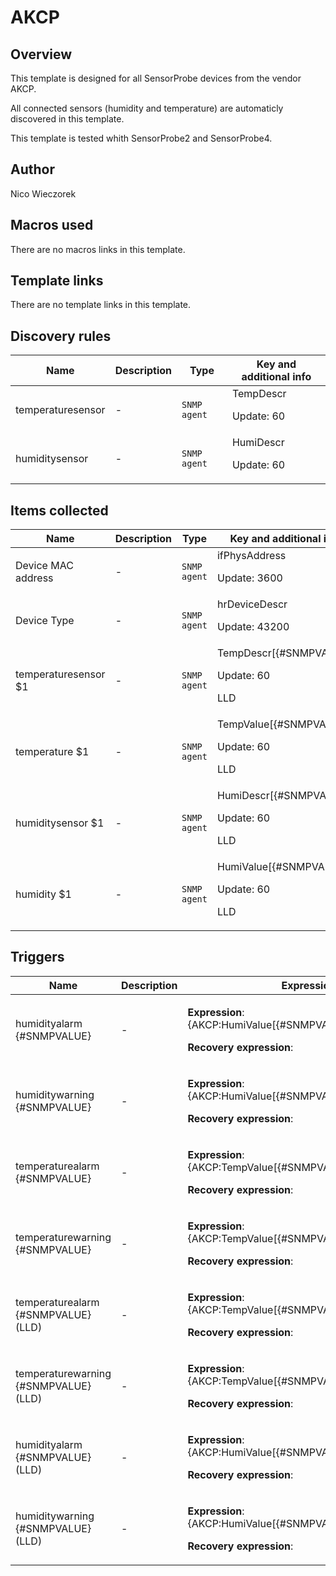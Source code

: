 # AKCP

## Overview

This template is designed for all SensorProbe devices from the vendor AKCP.


All connected sensors (humidity and temperature) are automaticly discovered in this template.


This template is tested whith SensorProbe2 and SensorProbe4.



## Author

Nico Wieczorek

## Macros used

There are no macros links in this template.

## Template links

There are no template links in this template.

## Discovery rules

|Name|Description|Type|Key and additional info|
|----|-----------|----|----|
|temperaturesensor|<p>-</p>|`SNMP agent`|TempDescr<p>Update: 60</p>|
|humiditysensor|<p>-</p>|`SNMP agent`|HumiDescr<p>Update: 60</p>|


## Items collected

|Name|Description|Type|Key and additional info|
|----|-----------|----|----|
|Device MAC address|<p>-</p>|`SNMP agent`|ifPhysAddress<p>Update: 3600</p>|
|Device Type|<p>-</p>|`SNMP agent`|hrDeviceDescr<p>Update: 43200</p>|
|temperaturesensor $1|<p>-</p>|`SNMP agent`|TempDescr[{#SNMPVALUE}]<p>Update: 60</p><p>LLD</p>|
|temperature $1|<p>-</p>|`SNMP agent`|TempValue[{#SNMPVALUE}]<p>Update: 60</p><p>LLD</p>|
|humiditysensor $1|<p>-</p>|`SNMP agent`|HumiDescr[{#SNMPVALUE}]<p>Update: 60</p><p>LLD</p>|
|humidity $1|<p>-</p>|`SNMP agent`|HumiValue[{#SNMPVALUE}]<p>Update: 60</p><p>LLD</p>|


## Triggers

|Name|Description|Expression|Priority|
|----|-----------|----------|--------|
|humidityalarm {#SNMPVALUE}|<p>-</p>|<p>**Expression**: {AKCP:HumiValue[{#SNMPVALUE}].last(,300)}>85</p><p>**Recovery expression**: </p>|disaster|
|humiditywarning {#SNMPVALUE}|<p>-</p>|<p>**Expression**: {AKCP:HumiValue[{#SNMPVALUE}].last(,300)}>75</p><p>**Recovery expression**: </p>|warning|
|temperaturealarm {#SNMPVALUE}|<p>-</p>|<p>**Expression**: {AKCP:TempValue[{#SNMPVALUE}].last(,300)}>40</p><p>**Recovery expression**: </p>|disaster|
|temperaturewarning {#SNMPVALUE}|<p>-</p>|<p>**Expression**: {AKCP:TempValue[{#SNMPVALUE}].last(,300)}>30</p><p>**Recovery expression**: </p>|warning|
|temperaturealarm {#SNMPVALUE} (LLD)|<p>-</p>|<p>**Expression**: {AKCP:TempValue[{#SNMPVALUE}].last(,300)}>40</p><p>**Recovery expression**: </p>|disaster|
|temperaturewarning {#SNMPVALUE} (LLD)|<p>-</p>|<p>**Expression**: {AKCP:TempValue[{#SNMPVALUE}].last(,300)}>30</p><p>**Recovery expression**: </p>|warning|
|humidityalarm {#SNMPVALUE} (LLD)|<p>-</p>|<p>**Expression**: {AKCP:HumiValue[{#SNMPVALUE}].last(,300)}>85</p><p>**Recovery expression**: </p>|disaster|
|humiditywarning {#SNMPVALUE} (LLD)|<p>-</p>|<p>**Expression**: {AKCP:HumiValue[{#SNMPVALUE}].last(,300)}>75</p><p>**Recovery expression**: </p>|warning|
